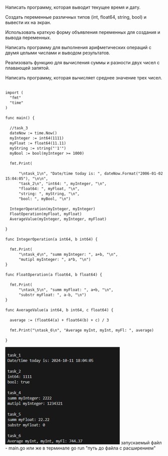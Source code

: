 Написать программу, которая выводит текущее время и дату.

Создать переменные различных типов (int, float64, string, bool) и вывести их на экран.

Использовать краткую форму объявления переменных для создания и вывода переменных.

Написать программу для выполнения арифметических операций с двумя целыми числами и выводом результатов.

Реализовать функцию для вычисления суммы и разности двух чисел с плавающей запятой.

Написать программу, которая вычисляет среднее значение трех чисел.

  ```package main

  import (
  	"fmt"
  	"time"
  )
  
  func main() {
  
  	//task_3
  	dateNow := time.Now()
  	myInteger := int64(1111)
  	myFloat := float64(11.11)
  	myString := string("'1'")
  	myBool := bool(myInteger >= 1000)
  
  	fmt.Print(
  
  		"\ntask_1\n", "Date/time today is: ", dateNow.Format("2006-01-02 15:04:05"), "\n\n",
  		"task_2\n", "int64: ", myInteger, "\n",
  		"float64: ", myFloat, "\n",
  		"string: ", myString, "\n",
  		"bool: ", myBool, "\n")
  
  	IntegerOperation(myInteger, myInteger)
  	FloatOperation(myFloat, myFloat)
  	AverageValue(myInteger, myInteger, myFloat)
  
  }
  
  func IntegerOperation(a int64, b int64) {
  
  	fmt.Print(
  		"\ntask_4\n", "summ myInteger: ", a+b, "\n",
  		"mutipl myInteger: ", a*b, "\n")
  }
  
  func FloatOperation(a float64, b float64) {
  
  	fmt.Print(
  		"\ntask_5\n", "summ myFloat: ", a+b, "\n",
  		"substr myFloat: ", a-b, "\n")
  }
  
  func AverageValue(a int64, b int64, c float64) {
  
  	average := (float64(a) + float64(b) + c) / 3
  
  	fmt.Print("\ntask_6\n", "Average myInt, myInt, myFl: ", average)
  
  }
```
![Image alt](https://github.com/Reilna/1lab/blob/main/firstLab/image.png)
запускаемый файл - main.go
или же в терминале go run "путь до файла с расширением"
